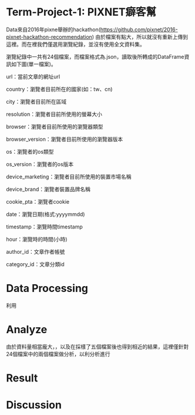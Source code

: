 # Term-Project-1: PIXNET癖客幫

Data來自2016年pixne舉辦的hackathon(https://github.com/pixnet/2016-pixnet-hackathon-recommendation) 由於檔案有點大，所以就沒有重新上傳到這裡。而在裡我們僅選用瀏覽紀錄，並沒有使用全文資料集。

瀏覽紀錄中一共有24個檔案，而檔案格式為.json，讀取後所轉成的DataFrame資訊如下圖(單一檔案)。

url：當前文章的網址url

country：瀏覽者目前所在的國家(如：tw、cn)

city：瀏覽者目前所在區域

resolution：瀏覽者目前所使用的螢幕大小

browser：瀏覽者目前所使用的瀏覽器類型

browser_version：瀏覽者目前所使用的瀏覽器版本

os：瀏覽者的os類型

os_version：瀏覽者的os版本

device_marketing：瀏覽者目前所使用的裝置市場名稱

device_brand：瀏覽者裝置品牌名稱

cookie_pta：瀏覽者cookie

date：瀏覽日期(格式:yyyymmdd)

timestamp：瀏覽時間timestamp

hour：瀏覽時的時間(小時)

author_id：文章作者帳號

category_id：文章分類id

# Data Processing
利用
# Analyze
由於資料量相當龐大，，以及在採樣了五個檔案後也得到相近的結果，這裡僅針對24個檔案中的兩個檔案做分析，以利分析進行
# Result 
# Discussion
